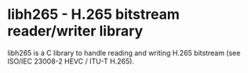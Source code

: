 # libh265 - H.265 bitstream reader/writer library

libh265 is a C library to handle reading and writing H.265 bitstream
(see ISO/IEC 23008-2 HEVC / ITU-T H.265).
